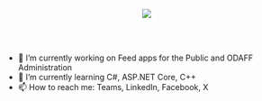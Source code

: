 <center>
  <p>
    <img src="https://streak-stats.demolab.com/?user=odaff-bryceam&theme=ambient-gradient&hide_border=true&mode=weekly" />
  </p>
</center>
<br>
<br>

- 🔭 I’m currently working on Feed apps for the Public and ODAFF Administration
- 🌱 I’m currently learning C#, ASP.NET Core, C++
- 📫 How to reach me: Teams, LinkedIn, Facebook, X

